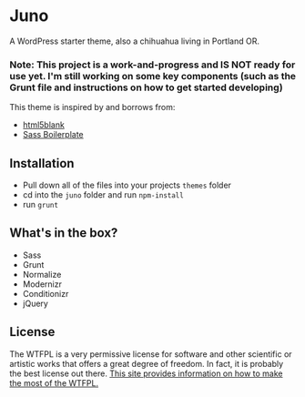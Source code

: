 # Juno
A WordPress starter theme, also a chihuahua living in Portland OR.  

### Note: This project is a work-and-progress and IS NOT ready for use yet. I'm still working on some key components (such as the Grunt file and instructions on how to get started developing)

This theme is inspired by and borrows from:  
  - [html5blank](http://html5blank.com/)
  - [Sass Boilerplate](https://github.com/HugoGiraudel/sass-boilerplate)

## Installation
  - Pull down all of the files into your projects `themes` folder
  - cd into the `juno` folder and run `npm-install`
  - run `grunt`

## What's in the box?
  - Sass
  - Grunt
  - Normalize
  - Modernizr
  - Conditionizr
  - jQuery

## License
The WTFPL is a very permissive license for software and other scientific or artistic works that offers a great degree of freedom. In fact, it is probably the best license out there. [This site provides information on how to make the most of the WTFPL.](http://www.wtfpl.net) 
